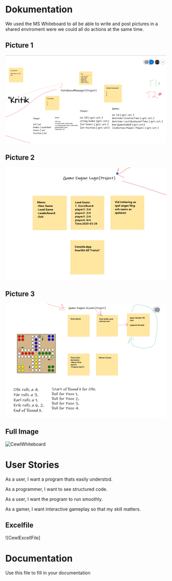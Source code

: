 # Dokumentation

We used the MS Whiteboard to all be able to write and post pictures in a shared enviroment were we could all do actions at the same time.


## Picture 1
![CewlDokumentationImage_1](Dokumentation1.png)


## Picture 2
![CewlDokumentationImage_2](Dokumentation2.png)


## Picture 3
![CewlDokumentationImage_3](Dokumentation3.png)


## Full Image
![CewlWhiteboard](Whiteboard.svg)



# User Stories

As a user, I want a program thats easily understod.

As a programmer, I want to see structured code.

As a user, I want the program to run smoothly.

As a gamer, I want interactive gameplay so that my skill matters.

## Excelfile
![CewlExcellFile]
<?php
	// If you need to parse XLS files, include php-excel-reader
	require('php-excel-reader/excel_reader2.php');
	require('SpreadsheetReader.php');
	$Reader = new SpreadsheetReader('log.xls');
	foreach ($Reader as $Row)
	{
		print_r($Row);
	}
?>

# Documentation

Use this file to fill in your documentation
